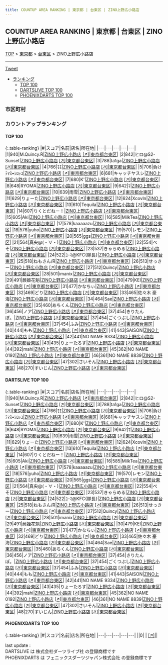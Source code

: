 ```yaml
---
title: COUNTUP AREA RANKING | 東京都 | 台東区 | ZINO上野広小路店
---
```

## COUNTUP AREA RANKING | 東京都 | 台東区 | ZINO上野広小路店

[TOP](/darts/rank/) > [東京都](/darts/rank/東京都/) > [台東区](/darts/rank/東京都/台東区/) > ZINO上野広小路店

___

<a href="https://twitter.com/share?ref_src=twsrc%5Etfw" data-text="COUNTUP AREA RANKING | 東京都台東区ZINO上野広小路店" class="twitter-share-button" data-hashtags="DARTSLIVE,PHOENIXDARTS,darts,ダーツ" data-show-count="false">Tweet</a>

* [ランキング](#カウントアップランキング)
    * [TOP 100](#top-100)
    * [DARTSLIVE TOP 100](#dartslive-top-100)
    * [PHOENIXDARTS TOP 100](#phoenixdarts-top-100)

### 市区町村

<ul>

</ul>

### カウントアップランキング

#### TOP 100



{:.table-ranking}
|#|スコア|名前|店名|所在地|
|---|---|---|---|---|
|1|940|<span class="rank-name-dl">M.Quincy.R</span>|<a href="/darts/rank/shops/1ad5e26c980eeb880d9b047a20a7ba1e.html">ZINO上野広小路店</a> <a href="https://search.dartslive.com/jp/shop/1ad5e26c980eeb880d9b047a20a7ba1e">[↗]</a>|<a href="/darts/rank/東京都/台東区">東京都台東区</a>|
|2|842|<span class="rank-name-dl">ヒロ@S2-Sunset</span>|<a href="/darts/rank/shops/1ad5e26c980eeb880d9b047a20a7ba1e.html">ZINO上野広小路店</a> <a href="https://search.dartslive.com/jp/shop/1ad5e26c980eeb880d9b047a20a7ba1e">[↗]</a>|<a href="/darts/rank/東京都/台東区">東京都台東区</a>|
|3|788|<span class="rank-name-dl">ta1ga</span>|<a href="/darts/rank/shops/1ad5e26c980eeb880d9b047a20a7ba1e.html">ZINO上野広小路店</a> <a href="https://search.dartslive.com/jp/shop/1ad5e26c980eeb880d9b047a20a7ba1e">[↗]</a>|<a href="/darts/rank/東京都/台東区">東京都台東区</a>|
|4|766|<span class="rank-name-dl">ﾓﾓ</span>|<a href="/darts/rank/shops/1ad5e26c980eeb880d9b047a20a7ba1e.html">ZINO上野広小路店</a> <a href="https://search.dartslive.com/jp/shop/1ad5e26c980eeb880d9b047a20a7ba1e">[↗]</a>|<a href="/darts/rank/東京都/台東区">東京都台東区</a>|
|5|706|<span class="rank-name-dl">負けﾃﾏｽ•ｼﾛｯｺ</span>|<a href="/darts/rank/shops/1ad5e26c980eeb880d9b047a20a7ba1e.html">ZINO上野広小路店</a> <a href="https://search.dartslive.com/jp/shop/1ad5e26c980eeb880d9b047a20a7ba1e">[↗]</a>|<a href="/darts/rank/東京都/台東区">東京都台東区</a>|
|6|681|<span class="rank-name-dl">キャッチヤスシ</span>|<a href="/darts/rank/shops/1ad5e26c980eeb880d9b047a20a7ba1e.html">ZINO上野広小路店</a> <a href="https://search.dartslive.com/jp/shop/1ad5e26c980eeb880d9b047a20a7ba1e">[↗]</a>|<a href="/darts/rank/東京都/台東区">東京都台東区</a>|
|7|680|<span class="rank-name-dl">K&#x27;</span>|<a href="/darts/rank/shops/1ad5e26c980eeb880d9b047a20a7ba1e.html">ZINO上野広小路店</a> <a href="https://search.dartslive.com/jp/shop/1ad5e26c980eeb880d9b047a20a7ba1e">[↗]</a>|<a href="/darts/rank/東京都/台東区">東京都台東区</a>|
|8|648|<span class="rank-name-dl">RYOMA</span>|<a href="/darts/rank/shops/1ad5e26c980eeb880d9b047a20a7ba1e.html">ZINO上野広小路店</a> <a href="https://search.dartslive.com/jp/shop/1ad5e26c980eeb880d9b047a20a7ba1e">[↗]</a>|<a href="/darts/rank/東京都/台東区">東京都台東区</a>|
|9|642|<span class="rank-name-dl">ﾏ</span>|<a href="/darts/rank/shops/1ad5e26c980eeb880d9b047a20a7ba1e.html">ZINO上野広小路店</a> <a href="https://search.dartslive.com/jp/shop/1ad5e26c980eeb880d9b047a20a7ba1e">[↗]</a>|<a href="/darts/rank/東京都/台東区">東京都台東区</a>|
|10|639|<span class="rank-name-dl">雨雪</span>|<a href="/darts/rank/shops/1ad5e26c980eeb880d9b047a20a7ba1e.html">ZINO上野広小路店</a> <a href="https://search.dartslive.com/jp/shop/1ad5e26c980eeb880d9b047a20a7ba1e">[↗]</a>|<a href="/darts/rank/東京都/台東区">東京都台東区</a>|
|11|629|<span class="rank-name-dl">りょーた</span>|<a href="/darts/rank/shops/1ad5e26c980eeb880d9b047a20a7ba1e.html">ZINO上野広小路店</a> <a href="https://search.dartslive.com/jp/shop/1ad5e26c980eeb880d9b047a20a7ba1e">[↗]</a>|<a href="/darts/rank/東京都/台東区">東京都台東区</a>|
|12|624|<span class="rank-name-dl">Xcovln</span>|<a href="/darts/rank/shops/1ad5e26c980eeb880d9b047a20a7ba1e.html">ZINO上野広小路店</a> <a href="https://search.dartslive.com/jp/shop/1ad5e26c980eeb880d9b047a20a7ba1e">[↗]</a>|<a href="/darts/rank/東京都/台東区">東京都台東区</a>|
|13|610|<span class="rank-name-dl">Tequila</span>|<a href="/darts/rank/shops/1ad5e26c980eeb880d9b047a20a7ba1e.html">ZINO上野広小路店</a> <a href="https://search.dartslive.com/jp/shop/1ad5e26c980eeb880d9b047a20a7ba1e">[↗]</a>|<a href="/darts/rank/東京都/台東区">東京都台東区</a>|
|14|607|<span class="rank-name-dl">りくとだねー！</span>|<a href="/darts/rank/shops/1ad5e26c980eeb880d9b047a20a7ba1e.html">ZINO上野広小路店</a> <a href="https://search.dartslive.com/jp/shop/1ad5e26c980eeb880d9b047a20a7ba1e">[↗]</a>|<a href="/darts/rank/東京都/台東区">東京都台東区</a>|
|15|605|<span class="rank-name-dl">Aki</span>|<a href="/darts/rank/shops/1ad5e26c980eeb880d9b047a20a7ba1e.html">ZINO上野広小路店</a> <a href="https://search.dartslive.com/jp/shop/1ad5e26c980eeb880d9b047a20a7ba1e">[↗]</a>|<a href="/darts/rank/東京都/台東区">東京都台東区</a>|
|16|585|<span class="rank-name-dl">MilkTea</span>|<a href="/darts/rank/shops/1ad5e26c980eeb880d9b047a20a7ba1e.html">ZINO上野広小路店</a> <a href="https://search.dartslive.com/jp/shop/1ad5e26c980eeb880d9b047a20a7ba1e">[↗]</a>|<a href="/darts/rank/東京都/台東区">東京都台東区</a>|
|17|578|<span class="rank-name-dl">kaaaaazu</span>|<a href="/darts/rank/shops/1ad5e26c980eeb880d9b047a20a7ba1e.html">ZINO上野広小路店</a> <a href="https://search.dartslive.com/jp/shop/1ad5e26c980eeb880d9b047a20a7ba1e">[↗]</a>|<a href="/darts/rank/東京都/台東区">東京都台東区</a>|
|18|576|<span class="rank-name-dl">yuho</span>|<a href="/darts/rank/shops/1ad5e26c980eeb880d9b047a20a7ba1e.html">ZINO上野広小路店</a> <a href="https://search.dartslive.com/jp/shop/1ad5e26c980eeb880d9b047a20a7ba1e">[↗]</a>|<a href="/darts/rank/東京都/台東区">東京都台東区</a>|
|19|570|<span class="rank-name-dl">レモン</span>|<a href="/darts/rank/shops/1ad5e26c980eeb880d9b047a20a7ba1e.html">ZINO上野広小路店</a> <a href="https://search.dartslive.com/jp/shop/1ad5e26c980eeb880d9b047a20a7ba1e">[↗]</a>|<a href="/darts/rank/東京都/台東区">東京都台東区</a>|
|20|565|<span class="rank-name-dl">ggs</span>|<a href="/darts/rank/shops/1ad5e26c980eeb880d9b047a20a7ba1e.html">ZINO上野広小路店</a> <a href="https://search.dartslive.com/jp/shop/1ad5e26c980eeb880d9b047a20a7ba1e">[↗]</a>|<a href="/darts/rank/東京都/台東区">東京都台東区</a>|
|21|564|<span class="rank-name-dl">真央@(・∀・)</span>|<a href="/darts/rank/shops/1ad5e26c980eeb880d9b047a20a7ba1e.html">ZINO上野広小路店</a> <a href="https://search.dartslive.com/jp/shop/1ad5e26c980eeb880d9b047a20a7ba1e">[↗]</a>|<a href="/darts/rank/東京都/台東区">東京都台東区</a>|
|22|554|<span class="rank-name-dl">ぺそ</span>|<a href="/darts/rank/shops/1ad5e26c980eeb880d9b047a20a7ba1e.html">ZINO上野広小路店</a> <a href="https://search.dartslive.com/jp/shop/1ad5e26c980eeb880d9b047a20a7ba1e">[↗]</a>|<a href="/darts/rank/東京都/台東区">東京都台東区</a>|
|23|537|<span class="rank-name-dl">きゃらめる</span>|<a href="/darts/rank/shops/1ad5e26c980eeb880d9b047a20a7ba1e.html">ZINO上野広小路店</a> <a href="https://search.dartslive.com/jp/shop/1ad5e26c980eeb880d9b047a20a7ba1e">[↗]</a>|<a href="/darts/rank/東京都/台東区">東京都台東区</a>|
|24|522|<span class="rank-name-dl">ﾕｰﾏ@KFC{隊長}</span>|<a href="/darts/rank/shops/1ad5e26c980eeb880d9b047a20a7ba1e.html">ZINO上野広小路店</a> <a href="https://search.dartslive.com/jp/shop/1ad5e26c980eeb880d9b047a20a7ba1e">[↗]</a>|<a href="/darts/rank/東京都/台東区">東京都台東区</a>|
|25|518|<span class="rank-name-dl">ねもさん/R</span>|<a href="/darts/rank/shops/1ad5e26c980eeb880d9b047a20a7ba1e.html">ZINO上野広小路店</a> <a href="https://search.dartslive.com/jp/shop/1ad5e26c980eeb880d9b047a20a7ba1e">[↗]</a>|<a href="/darts/rank/東京都/台東区">東京都台東区</a>|
|26|513|<span class="rank-name-dl">せっきー</span>|<a href="/darts/rank/shops/1ad5e26c980eeb880d9b047a20a7ba1e.html">ZINO上野広小路店</a> <a href="https://search.dartslive.com/jp/shop/1ad5e26c980eeb880d9b047a20a7ba1e">[↗]</a>|<a href="/darts/rank/東京都/台東区">東京都台東区</a>|
|27|512|<span class="rank-name-dl">Quincy</span>|<a href="/darts/rank/shops/1ad5e26c980eeb880d9b047a20a7ba1e.html">ZINO上野広小路店</a> <a href="https://search.dartslive.com/jp/shop/1ad5e26c980eeb880d9b047a20a7ba1e">[↗]</a>|<a href="/darts/rank/東京都/台東区">東京都台東区</a>|
|28|501|<span class="rank-name-dl">imanix</span>|<a href="/darts/rank/shops/1ad5e26c980eeb880d9b047a20a7ba1e.html">ZINO上野広小路店</a> <a href="https://search.dartslive.com/jp/shop/1ad5e26c980eeb880d9b047a20a7ba1e">[↗]</a>|<a href="/darts/rank/東京都/台東区">東京都台東区</a>|
|29|491|<span class="rank-name-dl">蕨姫花魁</span>|<a href="/darts/rank/shops/1ad5e26c980eeb880d9b047a20a7ba1e.html">ZINO上野広小路店</a> <a href="https://search.dartslive.com/jp/shop/1ad5e26c980eeb880d9b047a20a7ba1e">[↗]</a>|<a href="/darts/rank/東京都/台東区">東京都台東区</a>|
|30|479|<span class="rank-name-dl">KEI</span>|<a href="/darts/rank/shops/1ad5e26c980eeb880d9b047a20a7ba1e.html">ZINO上野広小路店</a> <a href="https://search.dartslive.com/jp/shop/1ad5e26c980eeb880d9b047a20a7ba1e">[↗]</a>|<a href="/darts/rank/東京都/台東区">東京都台東区</a>|
|31|477|<span class="rank-name-dl">かなちぃ</span>|<a href="/darts/rank/shops/1ad5e26c980eeb880d9b047a20a7ba1e.html">ZINO上野広小路店</a> <a href="https://search.dartslive.com/jp/shop/1ad5e26c980eeb880d9b047a20a7ba1e">[↗]</a>|<a href="/darts/rank/東京都/台東区">東京都台東区</a>|
|32|469|<span class="rank-name-dl">どり</span>|<a href="/darts/rank/shops/1ad5e26c980eeb880d9b047a20a7ba1e.html">ZINO上野広小路店</a> <a href="https://search.dartslive.com/jp/shop/1ad5e26c980eeb880d9b047a20a7ba1e">[↗]</a>|<a href="/darts/rank/東京都/台東区">東京都台東区</a>|
|33|465|<span class="rank-name-dl">佐々木 豪海</span>|<a href="/darts/rank/shops/1ad5e26c980eeb880d9b047a20a7ba1e.html">ZINO上野広小路店</a> <a href="https://search.dartslive.com/jp/shop/1ad5e26c980eeb880d9b047a20a7ba1e">[↗]</a>|<a href="/darts/rank/東京都/台東区">東京都台東区</a>|
|34|464|<span class="rank-name-dl">Sae</span>|<a href="/darts/rank/shops/1ad5e26c980eeb880d9b047a20a7ba1e.html">ZINO上野広小路店</a> <a href="https://search.dartslive.com/jp/shop/1ad5e26c980eeb880d9b047a20a7ba1e">[↗]</a>|<a href="/darts/rank/東京都/台東区">東京都台東区</a>|
|35|460|<span class="rank-name-dl">あちくん</span>|<a href="/darts/rank/shops/1ad5e26c980eeb880d9b047a20a7ba1e.html">ZINO上野広小路店</a> <a href="https://search.dartslive.com/jp/shop/1ad5e26c980eeb880d9b047a20a7ba1e">[↗]</a>|<a href="/darts/rank/東京都/台東区">東京都台東区</a>|
|36|456|<span class="rank-name-dl">ノア</span>|<a href="/darts/rank/shops/1ad5e26c980eeb880d9b047a20a7ba1e.html">ZINO上野広小路店</a> <a href="https://search.dartslive.com/jp/shop/1ad5e26c980eeb880d9b047a20a7ba1e">[↗]</a>|<a href="/darts/rank/東京都/台東区">東京都台東区</a>|
|37|454|<span class="rank-name-dl">きりたんぽ。</span>|<a href="/darts/rank/shops/1ad5e26c980eeb880d9b047a20a7ba1e.html">ZINO上野広小路店</a> <a href="https://search.dartslive.com/jp/shop/1ad5e26c980eeb880d9b047a20a7ba1e">[↗]</a>|<a href="/darts/rank/東京都/台東区">東京都台東区</a>|
|37|454|<span class="rank-name-dl">ごくつぶし</span>|<a href="/darts/rank/shops/1ad5e26c980eeb880d9b047a20a7ba1e.html">ZINO上野広小路店</a> <a href="https://search.dartslive.com/jp/shop/1ad5e26c980eeb880d9b047a20a7ba1e">[↗]</a>|<a href="/darts/rank/東京都/台東区">東京都台東区</a>|
|37|454|<span class="rank-name-dl">ふみ</span>|<a href="/darts/rank/shops/1ad5e26c980eeb880d9b047a20a7ba1e.html">ZINO上野広小路店</a> <a href="https://search.dartslive.com/jp/shop/1ad5e26c980eeb880d9b047a20a7ba1e">[↗]</a>|<a href="/darts/rank/東京都/台東区">東京都台東区</a>|
|40|444|<span class="rank-name-dl">もも</span>|<a href="/darts/rank/shops/1ad5e26c980eeb880d9b047a20a7ba1e.html">ZINO上野広小路店</a> <a href="https://search.dartslive.com/jp/shop/1ad5e26c980eeb880d9b047a20a7ba1e">[↗]</a>|<a href="/darts/rank/東京都/台東区">東京都台東区</a>|
|41|443|<span class="rank-name-dl">SAISON</span>|<a href="/darts/rank/shops/1ad5e26c980eeb880d9b047a20a7ba1e.html">ZINO上野広小路店</a> <a href="https://search.dartslive.com/jp/shop/1ad5e26c980eeb880d9b047a20a7ba1e">[↗]</a>|<a href="/darts/rank/東京都/台東区">東京都台東区</a>|
|42|441|<span class="rank-name-dl">NO NAME 9334</span>|<a href="/darts/rank/shops/1ad5e26c980eeb880d9b047a20a7ba1e.html">ZINO上野広小路店</a> <a href="https://search.dartslive.com/jp/shop/1ad5e26c980eeb880d9b047a20a7ba1e">[↗]</a>|<a href="/darts/rank/東京都/台東区">東京都台東区</a>|
|43|435|<span class="rank-name-dl">りょーたろす</span>|<a href="/darts/rank/shops/1ad5e26c980eeb880d9b047a20a7ba1e.html">ZINO上野広小路店</a> <a href="https://search.dartslive.com/jp/shop/1ad5e26c980eeb880d9b047a20a7ba1e">[↗]</a>|<a href="/darts/rank/東京都/台東区">東京都台東区</a>|
|44|392|<span class="rank-name-dl">mahi</span>|<a href="/darts/rank/shops/1ad5e26c980eeb880d9b047a20a7ba1e.html">ZINO上野広小路店</a> <a href="https://search.dartslive.com/jp/shop/1ad5e26c980eeb880d9b047a20a7ba1e">[↗]</a>|<a href="/darts/rank/東京都/台東区">東京都台東区</a>|
|45|362|<span class="rank-name-dl">NO NAME 0192</span>|<a href="/darts/rank/shops/1ad5e26c980eeb880d9b047a20a7ba1e.html">ZINO上野広小路店</a> <a href="https://search.dartslive.com/jp/shop/1ad5e26c980eeb880d9b047a20a7ba1e">[↗]</a>|<a href="/darts/rank/東京都/台東区">東京都台東区</a>|
|46|361|<span class="rank-name-dl">NO NAME 8839</span>|<a href="/darts/rank/shops/1ad5e26c980eeb880d9b047a20a7ba1e.html">ZINO上野広小路店</a> <a href="https://search.dartslive.com/jp/shop/1ad5e26c980eeb880d9b047a20a7ba1e">[↗]</a>|<a href="/darts/rank/東京都/台東区">東京都台東区</a>|
|47|302|<span class="rank-name-dl">さいそん</span>|<a href="/darts/rank/shops/1ad5e26c980eeb880d9b047a20a7ba1e.html">ZINO上野広小路店</a> <a href="https://search.dartslive.com/jp/shop/1ad5e26c980eeb880d9b047a20a7ba1e">[↗]</a>|<a href="/darts/rank/東京都/台東区">東京都台東区</a>|
|48|270|<span class="rank-name-dl">すいじん</span>|<a href="/darts/rank/shops/1ad5e26c980eeb880d9b047a20a7ba1e.html">ZINO上野広小路店</a> <a href="https://search.dartslive.com/jp/shop/1ad5e26c980eeb880d9b047a20a7ba1e">[↗]</a>|<a href="/darts/rank/東京都/台東区">東京都台東区</a>|


#### DARTSLIVE TOP 100



{:.table-ranking}
|#|スコア|名前|店名|所在地|
|---|---|---|---|---|
|1|940|<span class="rank-name-dl">M.Quincy.R</span>|<a href="/darts/rank/shops/1ad5e26c980eeb880d9b047a20a7ba1e.html">ZINO上野広小路店</a> <a href="https://search.dartslive.com/jp/shop/1ad5e26c980eeb880d9b047a20a7ba1e">[↗]</a>|<a href="/darts/rank/東京都/台東区">東京都台東区</a>|
|2|842|<span class="rank-name-dl">ヒロ@S2-Sunset</span>|<a href="/darts/rank/shops/1ad5e26c980eeb880d9b047a20a7ba1e.html">ZINO上野広小路店</a> <a href="https://search.dartslive.com/jp/shop/1ad5e26c980eeb880d9b047a20a7ba1e">[↗]</a>|<a href="/darts/rank/東京都/台東区">東京都台東区</a>|
|3|788|<span class="rank-name-dl">ta1ga</span>|<a href="/darts/rank/shops/1ad5e26c980eeb880d9b047a20a7ba1e.html">ZINO上野広小路店</a> <a href="https://search.dartslive.com/jp/shop/1ad5e26c980eeb880d9b047a20a7ba1e">[↗]</a>|<a href="/darts/rank/東京都/台東区">東京都台東区</a>|
|4|766|<span class="rank-name-dl">ﾓﾓ</span>|<a href="/darts/rank/shops/1ad5e26c980eeb880d9b047a20a7ba1e.html">ZINO上野広小路店</a> <a href="https://search.dartslive.com/jp/shop/1ad5e26c980eeb880d9b047a20a7ba1e">[↗]</a>|<a href="/darts/rank/東京都/台東区">東京都台東区</a>|
|5|706|<span class="rank-name-dl">負けﾃﾏｽ•ｼﾛｯｺ</span>|<a href="/darts/rank/shops/1ad5e26c980eeb880d9b047a20a7ba1e.html">ZINO上野広小路店</a> <a href="https://search.dartslive.com/jp/shop/1ad5e26c980eeb880d9b047a20a7ba1e">[↗]</a>|<a href="/darts/rank/東京都/台東区">東京都台東区</a>|
|6|681|<span class="rank-name-dl">キャッチヤスシ</span>|<a href="/darts/rank/shops/1ad5e26c980eeb880d9b047a20a7ba1e.html">ZINO上野広小路店</a> <a href="https://search.dartslive.com/jp/shop/1ad5e26c980eeb880d9b047a20a7ba1e">[↗]</a>|<a href="/darts/rank/東京都/台東区">東京都台東区</a>|
|7|680|<span class="rank-name-dl">K&#x27;</span>|<a href="/darts/rank/shops/1ad5e26c980eeb880d9b047a20a7ba1e.html">ZINO上野広小路店</a> <a href="https://search.dartslive.com/jp/shop/1ad5e26c980eeb880d9b047a20a7ba1e">[↗]</a>|<a href="/darts/rank/東京都/台東区">東京都台東区</a>|
|8|648|<span class="rank-name-dl">RYOMA</span>|<a href="/darts/rank/shops/1ad5e26c980eeb880d9b047a20a7ba1e.html">ZINO上野広小路店</a> <a href="https://search.dartslive.com/jp/shop/1ad5e26c980eeb880d9b047a20a7ba1e">[↗]</a>|<a href="/darts/rank/東京都/台東区">東京都台東区</a>|
|9|642|<span class="rank-name-dl">ﾏ</span>|<a href="/darts/rank/shops/1ad5e26c980eeb880d9b047a20a7ba1e.html">ZINO上野広小路店</a> <a href="https://search.dartslive.com/jp/shop/1ad5e26c980eeb880d9b047a20a7ba1e">[↗]</a>|<a href="/darts/rank/東京都/台東区">東京都台東区</a>|
|10|639|<span class="rank-name-dl">雨雪</span>|<a href="/darts/rank/shops/1ad5e26c980eeb880d9b047a20a7ba1e.html">ZINO上野広小路店</a> <a href="https://search.dartslive.com/jp/shop/1ad5e26c980eeb880d9b047a20a7ba1e">[↗]</a>|<a href="/darts/rank/東京都/台東区">東京都台東区</a>|
|11|629|<span class="rank-name-dl">りょーた</span>|<a href="/darts/rank/shops/1ad5e26c980eeb880d9b047a20a7ba1e.html">ZINO上野広小路店</a> <a href="https://search.dartslive.com/jp/shop/1ad5e26c980eeb880d9b047a20a7ba1e">[↗]</a>|<a href="/darts/rank/東京都/台東区">東京都台東区</a>|
|12|624|<span class="rank-name-dl">Xcovln</span>|<a href="/darts/rank/shops/1ad5e26c980eeb880d9b047a20a7ba1e.html">ZINO上野広小路店</a> <a href="https://search.dartslive.com/jp/shop/1ad5e26c980eeb880d9b047a20a7ba1e">[↗]</a>|<a href="/darts/rank/東京都/台東区">東京都台東区</a>|
|13|610|<span class="rank-name-dl">Tequila</span>|<a href="/darts/rank/shops/1ad5e26c980eeb880d9b047a20a7ba1e.html">ZINO上野広小路店</a> <a href="https://search.dartslive.com/jp/shop/1ad5e26c980eeb880d9b047a20a7ba1e">[↗]</a>|<a href="/darts/rank/東京都/台東区">東京都台東区</a>|
|14|607|<span class="rank-name-dl">りくとだねー！</span>|<a href="/darts/rank/shops/1ad5e26c980eeb880d9b047a20a7ba1e.html">ZINO上野広小路店</a> <a href="https://search.dartslive.com/jp/shop/1ad5e26c980eeb880d9b047a20a7ba1e">[↗]</a>|<a href="/darts/rank/東京都/台東区">東京都台東区</a>|
|15|605|<span class="rank-name-dl">Aki</span>|<a href="/darts/rank/shops/1ad5e26c980eeb880d9b047a20a7ba1e.html">ZINO上野広小路店</a> <a href="https://search.dartslive.com/jp/shop/1ad5e26c980eeb880d9b047a20a7ba1e">[↗]</a>|<a href="/darts/rank/東京都/台東区">東京都台東区</a>|
|16|585|<span class="rank-name-dl">MilkTea</span>|<a href="/darts/rank/shops/1ad5e26c980eeb880d9b047a20a7ba1e.html">ZINO上野広小路店</a> <a href="https://search.dartslive.com/jp/shop/1ad5e26c980eeb880d9b047a20a7ba1e">[↗]</a>|<a href="/darts/rank/東京都/台東区">東京都台東区</a>|
|17|578|<span class="rank-name-dl">kaaaaazu</span>|<a href="/darts/rank/shops/1ad5e26c980eeb880d9b047a20a7ba1e.html">ZINO上野広小路店</a> <a href="https://search.dartslive.com/jp/shop/1ad5e26c980eeb880d9b047a20a7ba1e">[↗]</a>|<a href="/darts/rank/東京都/台東区">東京都台東区</a>|
|18|576|<span class="rank-name-dl">yuho</span>|<a href="/darts/rank/shops/1ad5e26c980eeb880d9b047a20a7ba1e.html">ZINO上野広小路店</a> <a href="https://search.dartslive.com/jp/shop/1ad5e26c980eeb880d9b047a20a7ba1e">[↗]</a>|<a href="/darts/rank/東京都/台東区">東京都台東区</a>|
|19|570|<span class="rank-name-dl">レモン</span>|<a href="/darts/rank/shops/1ad5e26c980eeb880d9b047a20a7ba1e.html">ZINO上野広小路店</a> <a href="https://search.dartslive.com/jp/shop/1ad5e26c980eeb880d9b047a20a7ba1e">[↗]</a>|<a href="/darts/rank/東京都/台東区">東京都台東区</a>|
|20|565|<span class="rank-name-dl">ggs</span>|<a href="/darts/rank/shops/1ad5e26c980eeb880d9b047a20a7ba1e.html">ZINO上野広小路店</a> <a href="https://search.dartslive.com/jp/shop/1ad5e26c980eeb880d9b047a20a7ba1e">[↗]</a>|<a href="/darts/rank/東京都/台東区">東京都台東区</a>|
|21|564|<span class="rank-name-dl">真央@(・∀・)</span>|<a href="/darts/rank/shops/1ad5e26c980eeb880d9b047a20a7ba1e.html">ZINO上野広小路店</a> <a href="https://search.dartslive.com/jp/shop/1ad5e26c980eeb880d9b047a20a7ba1e">[↗]</a>|<a href="/darts/rank/東京都/台東区">東京都台東区</a>|
|22|554|<span class="rank-name-dl">ぺそ</span>|<a href="/darts/rank/shops/1ad5e26c980eeb880d9b047a20a7ba1e.html">ZINO上野広小路店</a> <a href="https://search.dartslive.com/jp/shop/1ad5e26c980eeb880d9b047a20a7ba1e">[↗]</a>|<a href="/darts/rank/東京都/台東区">東京都台東区</a>|
|23|537|<span class="rank-name-dl">きゃらめる</span>|<a href="/darts/rank/shops/1ad5e26c980eeb880d9b047a20a7ba1e.html">ZINO上野広小路店</a> <a href="https://search.dartslive.com/jp/shop/1ad5e26c980eeb880d9b047a20a7ba1e">[↗]</a>|<a href="/darts/rank/東京都/台東区">東京都台東区</a>|
|24|522|<span class="rank-name-dl">ﾕｰﾏ@KFC{隊長}</span>|<a href="/darts/rank/shops/1ad5e26c980eeb880d9b047a20a7ba1e.html">ZINO上野広小路店</a> <a href="https://search.dartslive.com/jp/shop/1ad5e26c980eeb880d9b047a20a7ba1e">[↗]</a>|<a href="/darts/rank/東京都/台東区">東京都台東区</a>|
|25|518|<span class="rank-name-dl">ねもさん/R</span>|<a href="/darts/rank/shops/1ad5e26c980eeb880d9b047a20a7ba1e.html">ZINO上野広小路店</a> <a href="https://search.dartslive.com/jp/shop/1ad5e26c980eeb880d9b047a20a7ba1e">[↗]</a>|<a href="/darts/rank/東京都/台東区">東京都台東区</a>|
|26|513|<span class="rank-name-dl">せっきー</span>|<a href="/darts/rank/shops/1ad5e26c980eeb880d9b047a20a7ba1e.html">ZINO上野広小路店</a> <a href="https://search.dartslive.com/jp/shop/1ad5e26c980eeb880d9b047a20a7ba1e">[↗]</a>|<a href="/darts/rank/東京都/台東区">東京都台東区</a>|
|27|512|<span class="rank-name-dl">Quincy</span>|<a href="/darts/rank/shops/1ad5e26c980eeb880d9b047a20a7ba1e.html">ZINO上野広小路店</a> <a href="https://search.dartslive.com/jp/shop/1ad5e26c980eeb880d9b047a20a7ba1e">[↗]</a>|<a href="/darts/rank/東京都/台東区">東京都台東区</a>|
|28|501|<span class="rank-name-dl">imanix</span>|<a href="/darts/rank/shops/1ad5e26c980eeb880d9b047a20a7ba1e.html">ZINO上野広小路店</a> <a href="https://search.dartslive.com/jp/shop/1ad5e26c980eeb880d9b047a20a7ba1e">[↗]</a>|<a href="/darts/rank/東京都/台東区">東京都台東区</a>|
|29|491|<span class="rank-name-dl">蕨姫花魁</span>|<a href="/darts/rank/shops/1ad5e26c980eeb880d9b047a20a7ba1e.html">ZINO上野広小路店</a> <a href="https://search.dartslive.com/jp/shop/1ad5e26c980eeb880d9b047a20a7ba1e">[↗]</a>|<a href="/darts/rank/東京都/台東区">東京都台東区</a>|
|30|479|<span class="rank-name-dl">KEI</span>|<a href="/darts/rank/shops/1ad5e26c980eeb880d9b047a20a7ba1e.html">ZINO上野広小路店</a> <a href="https://search.dartslive.com/jp/shop/1ad5e26c980eeb880d9b047a20a7ba1e">[↗]</a>|<a href="/darts/rank/東京都/台東区">東京都台東区</a>|
|31|477|<span class="rank-name-dl">かなちぃ</span>|<a href="/darts/rank/shops/1ad5e26c980eeb880d9b047a20a7ba1e.html">ZINO上野広小路店</a> <a href="https://search.dartslive.com/jp/shop/1ad5e26c980eeb880d9b047a20a7ba1e">[↗]</a>|<a href="/darts/rank/東京都/台東区">東京都台東区</a>|
|32|469|<span class="rank-name-dl">どり</span>|<a href="/darts/rank/shops/1ad5e26c980eeb880d9b047a20a7ba1e.html">ZINO上野広小路店</a> <a href="https://search.dartslive.com/jp/shop/1ad5e26c980eeb880d9b047a20a7ba1e">[↗]</a>|<a href="/darts/rank/東京都/台東区">東京都台東区</a>|
|33|465|<span class="rank-name-dl">佐々木 豪海</span>|<a href="/darts/rank/shops/1ad5e26c980eeb880d9b047a20a7ba1e.html">ZINO上野広小路店</a> <a href="https://search.dartslive.com/jp/shop/1ad5e26c980eeb880d9b047a20a7ba1e">[↗]</a>|<a href="/darts/rank/東京都/台東区">東京都台東区</a>|
|34|464|<span class="rank-name-dl">Sae</span>|<a href="/darts/rank/shops/1ad5e26c980eeb880d9b047a20a7ba1e.html">ZINO上野広小路店</a> <a href="https://search.dartslive.com/jp/shop/1ad5e26c980eeb880d9b047a20a7ba1e">[↗]</a>|<a href="/darts/rank/東京都/台東区">東京都台東区</a>|
|35|460|<span class="rank-name-dl">あちくん</span>|<a href="/darts/rank/shops/1ad5e26c980eeb880d9b047a20a7ba1e.html">ZINO上野広小路店</a> <a href="https://search.dartslive.com/jp/shop/1ad5e26c980eeb880d9b047a20a7ba1e">[↗]</a>|<a href="/darts/rank/東京都/台東区">東京都台東区</a>|
|36|456|<span class="rank-name-dl">ノア</span>|<a href="/darts/rank/shops/1ad5e26c980eeb880d9b047a20a7ba1e.html">ZINO上野広小路店</a> <a href="https://search.dartslive.com/jp/shop/1ad5e26c980eeb880d9b047a20a7ba1e">[↗]</a>|<a href="/darts/rank/東京都/台東区">東京都台東区</a>|
|37|454|<span class="rank-name-dl">きりたんぽ。</span>|<a href="/darts/rank/shops/1ad5e26c980eeb880d9b047a20a7ba1e.html">ZINO上野広小路店</a> <a href="https://search.dartslive.com/jp/shop/1ad5e26c980eeb880d9b047a20a7ba1e">[↗]</a>|<a href="/darts/rank/東京都/台東区">東京都台東区</a>|
|37|454|<span class="rank-name-dl">ごくつぶし</span>|<a href="/darts/rank/shops/1ad5e26c980eeb880d9b047a20a7ba1e.html">ZINO上野広小路店</a> <a href="https://search.dartslive.com/jp/shop/1ad5e26c980eeb880d9b047a20a7ba1e">[↗]</a>|<a href="/darts/rank/東京都/台東区">東京都台東区</a>|
|37|454|<span class="rank-name-dl">ふみ</span>|<a href="/darts/rank/shops/1ad5e26c980eeb880d9b047a20a7ba1e.html">ZINO上野広小路店</a> <a href="https://search.dartslive.com/jp/shop/1ad5e26c980eeb880d9b047a20a7ba1e">[↗]</a>|<a href="/darts/rank/東京都/台東区">東京都台東区</a>|
|40|444|<span class="rank-name-dl">もも</span>|<a href="/darts/rank/shops/1ad5e26c980eeb880d9b047a20a7ba1e.html">ZINO上野広小路店</a> <a href="https://search.dartslive.com/jp/shop/1ad5e26c980eeb880d9b047a20a7ba1e">[↗]</a>|<a href="/darts/rank/東京都/台東区">東京都台東区</a>|
|41|443|<span class="rank-name-dl">SAISON</span>|<a href="/darts/rank/shops/1ad5e26c980eeb880d9b047a20a7ba1e.html">ZINO上野広小路店</a> <a href="https://search.dartslive.com/jp/shop/1ad5e26c980eeb880d9b047a20a7ba1e">[↗]</a>|<a href="/darts/rank/東京都/台東区">東京都台東区</a>|
|42|441|<span class="rank-name-dl">NO NAME 9334</span>|<a href="/darts/rank/shops/1ad5e26c980eeb880d9b047a20a7ba1e.html">ZINO上野広小路店</a> <a href="https://search.dartslive.com/jp/shop/1ad5e26c980eeb880d9b047a20a7ba1e">[↗]</a>|<a href="/darts/rank/東京都/台東区">東京都台東区</a>|
|43|435|<span class="rank-name-dl">りょーたろす</span>|<a href="/darts/rank/shops/1ad5e26c980eeb880d9b047a20a7ba1e.html">ZINO上野広小路店</a> <a href="https://search.dartslive.com/jp/shop/1ad5e26c980eeb880d9b047a20a7ba1e">[↗]</a>|<a href="/darts/rank/東京都/台東区">東京都台東区</a>|
|44|392|<span class="rank-name-dl">mahi</span>|<a href="/darts/rank/shops/1ad5e26c980eeb880d9b047a20a7ba1e.html">ZINO上野広小路店</a> <a href="https://search.dartslive.com/jp/shop/1ad5e26c980eeb880d9b047a20a7ba1e">[↗]</a>|<a href="/darts/rank/東京都/台東区">東京都台東区</a>|
|45|362|<span class="rank-name-dl">NO NAME 0192</span>|<a href="/darts/rank/shops/1ad5e26c980eeb880d9b047a20a7ba1e.html">ZINO上野広小路店</a> <a href="https://search.dartslive.com/jp/shop/1ad5e26c980eeb880d9b047a20a7ba1e">[↗]</a>|<a href="/darts/rank/東京都/台東区">東京都台東区</a>|
|46|361|<span class="rank-name-dl">NO NAME 8839</span>|<a href="/darts/rank/shops/1ad5e26c980eeb880d9b047a20a7ba1e.html">ZINO上野広小路店</a> <a href="https://search.dartslive.com/jp/shop/1ad5e26c980eeb880d9b047a20a7ba1e">[↗]</a>|<a href="/darts/rank/東京都/台東区">東京都台東区</a>|
|47|302|<span class="rank-name-dl">さいそん</span>|<a href="/darts/rank/shops/1ad5e26c980eeb880d9b047a20a7ba1e.html">ZINO上野広小路店</a> <a href="https://search.dartslive.com/jp/shop/1ad5e26c980eeb880d9b047a20a7ba1e">[↗]</a>|<a href="/darts/rank/東京都/台東区">東京都台東区</a>|
|48|270|<span class="rank-name-dl">すいじん</span>|<a href="/darts/rank/shops/1ad5e26c980eeb880d9b047a20a7ba1e.html">ZINO上野広小路店</a> <a href="https://search.dartslive.com/jp/shop/1ad5e26c980eeb880d9b047a20a7ba1e">[↗]</a>|<a href="/darts/rank/東京都/台東区">東京都台東区</a>|


#### PHOENIXDARTS TOP 100



{:.table-ranking}
|#|スコア|名前|店名|所在地|
|---|---|---|---|---|
||0|<span class="rank-name-dl"> </span>|<a href="/darts/rank/shops/.html"></a> <a href="">[↗]</a>|<a href="/darts/rank//"></a>|


<div class="footer border-top border-gray-light mt-5 pt-3 text-right text-gray">
    last update : <span style="font-weight: italic" id="foot_last_modified"></span><br />
    DARTSLIVE は 株式会社ダーツライブ社 の登録商標です<br />
    PHOENIXDARTS は フェニックスダーツジャパン株式会社 の登録商標です<br />
</div>

<script src="https://cdnjs.cloudflare.com/ajax/libs/jquery.tablesorter/2.31.3/js/jquery.tablesorter.min.js" integrity="sha512-qzgd5cYSZcosqpzpn7zF2ZId8f/8CHmFKZ8j7mU4OUXTNRd5g+ZHBPsgKEwoqxCtdQvExE5LprwwPAgoicguNg==" crossorigin="anonymous" referrerpolicy="no-referrer"></script>
<link rel="stylesheet" href="https://cdnjs.cloudflare.com/ajax/libs/jquery.tablesorter/2.31.3/css/theme.default.min.css" integrity="sha512-wghhOJkjQX0Lh3NSWvNKeZ0ZpNn+SPVXX1Qyc9OCaogADktxrBiBdKGDoqVUOyhStvMBmJQ8ZdMHiR3wuEq8+w==" crossorigin="anonymous" referrerpolicy="no-referrer" />
<script>
$(function() {
    $(".table-ranking").tablesorter({sortList:[[0, 0]]});
    $("#foot_last_modified").text(formatDate(new Date(document.lastModified), 'yyyy-MM-dd HH:mm:ss'));
});
</script>

<script async src="https://platform.twitter.com/widgets.js" charset="utf-8"></script>